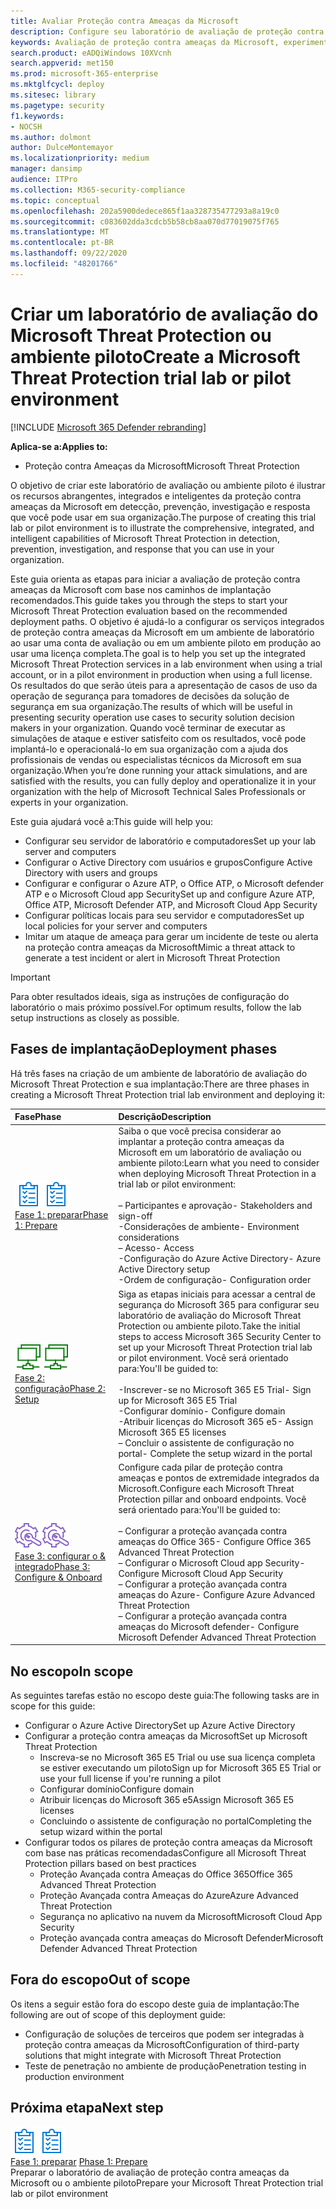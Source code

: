 ```yaml
---
title: Avaliar Proteção contra Ameaças da Microsoft
description: Configure seu laboratório de avaliação de proteção contra ameaças da Microsoft ou seu ambiente piloto para experimentar como a solução de proteção de ameaças coordenada projetada para proteger dispositivos, identidade, dados e aplicativos pode ajudar sua organização
keywords: Avaliação de proteção contra ameaças da Microsoft, experimente a proteção contra ameaças da Microsoft, avalie a proteção contra ameaças da Microsoft, laboratório de avaliação de proteção contra ameaças da Microsoft, piloto de proteção contra ameaças da Microsoft, segurança persistente avançada, segurança corporativa, dispositivos, dispositivo, identidade, usuários, dados, aplicativos, incidentes, investigação e correção automatizadas, caça avançada
search.product: eADQiWindows 10XVcnh
search.appverid: met150
ms.prod: microsoft-365-enterprise
ms.mktglfcycl: deploy
ms.sitesec: library
ms.pagetype: security
f1.keywords:
- NOCSH
ms.author: dolmont
author: DulceMontemayor
ms.localizationpriority: medium
manager: dansimp
audience: ITPro
ms.collection: M365-security-compliance
ms.topic: conceptual
ms.openlocfilehash: 202a5900dedece865f1aa328735477293a8a19c0
ms.sourcegitcommit: c083602dda3cdcb5b58cb8aa070d77019075f765
ms.translationtype: MT
ms.contentlocale: pt-BR
ms.lasthandoff: 09/22/2020
ms.locfileid: "48201766"
---
```

# <a name="create-a-microsoft-threat-protection-trial-lab-or-pilot-environment"></a><span data-ttu-id="a6004-104">Criar um laboratório de avaliação do Microsoft Threat Protection ou ambiente piloto</span><span class="sxs-lookup"><span data-stu-id="a6004-104">Create a Microsoft Threat Protection trial lab or pilot environment</span></span> 

[!INCLUDE [Microsoft 365 Defender rebranding](../includes/microsoft-defender.md)]


<span data-ttu-id="a6004-105">**Aplica-se a:**</span><span class="sxs-lookup"><span data-stu-id="a6004-105">**Applies to:**</span></span>
- <span data-ttu-id="a6004-106">Proteção contra Ameaças da Microsoft</span><span class="sxs-lookup"><span data-stu-id="a6004-106">Microsoft Threat Protection</span></span>

<span data-ttu-id="a6004-107">O objetivo de criar este laboratório de avaliação ou ambiente piloto é ilustrar os recursos abrangentes, integrados e inteligentes da proteção contra ameaças da Microsoft em detecção, prevenção, investigação e resposta que você pode usar em sua organização.</span><span class="sxs-lookup"><span data-stu-id="a6004-107">The purpose of creating this trial lab or pilot environment is to illustrate the comprehensive, integrated, and intelligent capabilities of Microsoft Threat Protection in detection, prevention, investigation, and response that you can use in your organization.</span></span> 

<span data-ttu-id="a6004-108">Este guia orienta as etapas para iniciar a avaliação de proteção contra ameaças da Microsoft com base nos caminhos de implantação recomendados.</span><span class="sxs-lookup"><span data-stu-id="a6004-108">This guide takes you through the steps to start your Microsoft Threat Protection evaluation based on the recommended deployment paths.</span></span> <span data-ttu-id="a6004-109">O objetivo é ajudá-lo a configurar os serviços integrados de proteção contra ameaças da Microsoft em um ambiente de laboratório ao usar uma conta de avaliação ou em um ambiente piloto em produção ao usar uma licença completa.</span><span class="sxs-lookup"><span data-stu-id="a6004-109">The goal is to help you set up the integrated Microsoft Threat Protection services in a lab environment when using a trial account, or in a pilot environment in production when using a full license.</span></span> <span data-ttu-id="a6004-110">Os resultados do que serão úteis para a apresentação de casos de uso da operação de segurança para tomadores de decisões da solução de segurança em sua organização.</span><span class="sxs-lookup"><span data-stu-id="a6004-110">The results of which will be useful in presenting security operation use cases to security solution decision makers in your organization.</span></span> <span data-ttu-id="a6004-111">Quando você terminar de executar as simulações de ataque e estiver satisfeito com os resultados, você pode implantá-lo e operacionalá-lo em sua organização com a ajuda dos profissionais de vendas ou especialistas técnicos da Microsoft em sua organização.</span><span class="sxs-lookup"><span data-stu-id="a6004-111">When you’re done running your attack simulations, and are satisfied with the results, you can fully deploy and operationalize it in your organization with the help of Microsoft Technical Sales Professionals or experts in your organization.</span></span> 

<span data-ttu-id="a6004-112">Este guia ajudará você a:</span><span class="sxs-lookup"><span data-stu-id="a6004-112">This guide will help you:</span></span>
- <span data-ttu-id="a6004-113">Configurar seu servidor de laboratório e computadores</span><span class="sxs-lookup"><span data-stu-id="a6004-113">Set up your lab server and computers</span></span>
- <span data-ttu-id="a6004-114">Configurar o Active Directory com usuários e grupos</span><span class="sxs-lookup"><span data-stu-id="a6004-114">Configure Active Directory with users and groups</span></span>
- <span data-ttu-id="a6004-115">Configurar e configurar o Azure ATP, o Office ATP, o Microsoft defender ATP e o Microsoft Cloud app Security</span><span class="sxs-lookup"><span data-stu-id="a6004-115">Set up and configure Azure ATP, Office ATP, Microsoft Defender ATP, and Microsoft Cloud App Security</span></span>
- <span data-ttu-id="a6004-116">Configurar políticas locais para seu servidor e computadores</span><span class="sxs-lookup"><span data-stu-id="a6004-116">Set up local policies for your server and computers</span></span>
- <span data-ttu-id="a6004-117">Imitar um ataque de ameaça para gerar um incidente de teste ou alerta na proteção contra ameaças da Microsoft</span><span class="sxs-lookup"><span data-stu-id="a6004-117">Mimic a threat attack to generate a test incident or alert in Microsoft Threat Protection</span></span>

>[!IMPORTANT]
><span data-ttu-id="a6004-118">Para obter resultados ideais, siga as instruções de configuração do laboratório o mais próximo possível.</span><span class="sxs-lookup"><span data-stu-id="a6004-118">For optimum results, follow the lab setup instructions as closely as possible.</span></span>


## <a name="deployment-phases"></a><span data-ttu-id="a6004-119">Fases de implantação</span><span class="sxs-lookup"><span data-stu-id="a6004-119">Deployment phases</span></span>

<span data-ttu-id="a6004-120">Há três fases na criação de um ambiente de laboratório de avaliação do Microsoft Threat Protection e sua implantação:</span><span class="sxs-lookup"><span data-stu-id="a6004-120">There are three phases in creating a Microsoft Threat Protection trial lab environment and deploying it:</span></span>

|<span data-ttu-id="a6004-121">Fase</span><span class="sxs-lookup"><span data-stu-id="a6004-121">Phase</span></span> | <span data-ttu-id="a6004-122">Descrição</span><span class="sxs-lookup"><span data-stu-id="a6004-122">Description</span></span> | 
|:-------|:-----|
| <span data-ttu-id="a6004-123">![Fase 1: preparar](../../media/prepare.png)</span><span class="sxs-lookup"><span data-stu-id="a6004-123">![Phase 1: Prepare](../../media/prepare.png)</span></span><br>[<span data-ttu-id="a6004-124">Fase 1: preparar</span><span class="sxs-lookup"><span data-stu-id="a6004-124">Phase 1: Prepare</span></span>](prepare-mtpeval.md)| <span data-ttu-id="a6004-125">Saiba o que você precisa considerar ao implantar a proteção contra ameaças da Microsoft em um laboratório de avaliação ou ambiente piloto:</span><span class="sxs-lookup"><span data-stu-id="a6004-125">Learn what you need to consider when deploying Microsoft Threat Protection in a trial lab or pilot environment:</span></span> <br><br><span data-ttu-id="a6004-126">– Participantes e aprovação</span><span class="sxs-lookup"><span data-stu-id="a6004-126">- Stakeholders and sign-off</span></span> <br> <span data-ttu-id="a6004-127">-Considerações de ambiente</span><span class="sxs-lookup"><span data-stu-id="a6004-127">- Environment considerations</span></span> <br><span data-ttu-id="a6004-128">– Acesso</span><span class="sxs-lookup"><span data-stu-id="a6004-128">- Access</span></span> <br><span data-ttu-id="a6004-129">-Configuração do Azure Active Directory</span><span class="sxs-lookup"><span data-stu-id="a6004-129">- Azure Active Directory setup</span></span> <br> <span data-ttu-id="a6004-130">-Ordem de configuração</span><span class="sxs-lookup"><span data-stu-id="a6004-130">- Configuration order</span></span>
|  <span data-ttu-id="a6004-131">![Fase 2: configuração](../../media/setup.png)</span><span class="sxs-lookup"><span data-stu-id="a6004-131">![Phase 2: Setup](../../media/setup.png)</span></span> <br>[<span data-ttu-id="a6004-132">Fase 2: configuração</span><span class="sxs-lookup"><span data-stu-id="a6004-132">Phase 2: Setup</span></span>](setup-mtpeval.md)|  <span data-ttu-id="a6004-133">Siga as etapas iniciais para acessar a central de segurança do Microsoft 365 para configurar seu laboratório de avaliação do Microsoft Threat Protection ou ambiente piloto.</span><span class="sxs-lookup"><span data-stu-id="a6004-133">Take the initial steps to access Microsoft 365 Security Center to set up your Microsoft Threat Protection trial lab or pilot environment.</span></span> <span data-ttu-id="a6004-134">Você será orientado para:</span><span class="sxs-lookup"><span data-stu-id="a6004-134">You'll be guided to:</span></span><br><br><span data-ttu-id="a6004-135">-Inscrever-se no Microsoft 365 E5 Trial</span><span class="sxs-lookup"><span data-stu-id="a6004-135">- Sign up for Microsoft 365 E5 Trial</span></span> <br>  <span data-ttu-id="a6004-136">-Configurar domínio</span><span class="sxs-lookup"><span data-stu-id="a6004-136">- Configure domain</span></span><br><span data-ttu-id="a6004-137">-Atribuir licenças do Microsoft 365 e5</span><span class="sxs-lookup"><span data-stu-id="a6004-137">- Assign Microsoft 365 E5 licenses</span></span><br><span data-ttu-id="a6004-138">– Concluir o assistente de configuração no portal</span><span class="sxs-lookup"><span data-stu-id="a6004-138">- Complete the setup wizard in the portal</span></span>|
|  <span data-ttu-id="a6004-139">![Fase 3: configurar o & integrado](../../media/config-onboard.png)</span><span class="sxs-lookup"><span data-stu-id="a6004-139">![Phase 3: Configure & Onboard](../../media/config-onboard.png)</span></span> <br>[<span data-ttu-id="a6004-140">Fase 3: configurar o & integrado</span><span class="sxs-lookup"><span data-stu-id="a6004-140">Phase 3: Configure & Onboard</span></span>](config-mtpeval.md) | <span data-ttu-id="a6004-141">Configure cada pilar de proteção contra ameaças e pontos de extremidade integrados da Microsoft.</span><span class="sxs-lookup"><span data-stu-id="a6004-141">Configure each Microsoft Threat Protection pillar and onboard endpoints.</span></span> <span data-ttu-id="a6004-142">Você será orientado para:</span><span class="sxs-lookup"><span data-stu-id="a6004-142">You'll be guided to:</span></span><br><br><span data-ttu-id="a6004-143">– Configurar a proteção avançada contra ameaças do Office 365</span><span class="sxs-lookup"><span data-stu-id="a6004-143">- Configure Office 365 Advanced Threat Protection</span></span><br><span data-ttu-id="a6004-144">– Configurar o Microsoft Cloud app Security</span><span class="sxs-lookup"><span data-stu-id="a6004-144">- Configure Microsoft Cloud App Security</span></span><br><span data-ttu-id="a6004-145">– Configurar a proteção avançada contra ameaças do Azure</span><span class="sxs-lookup"><span data-stu-id="a6004-145">- Configure Azure Advanced Threat Protection</span></span><br><span data-ttu-id="a6004-146">– Configurar a proteção avançada contra ameaças do Microsoft defender</span><span class="sxs-lookup"><span data-stu-id="a6004-146">- Configure Microsoft Defender Advanced Threat Protection</span></span> 


## <a name="in-scope"></a><span data-ttu-id="a6004-147">No escopo</span><span class="sxs-lookup"><span data-stu-id="a6004-147">In scope</span></span>

<span data-ttu-id="a6004-148">As seguintes tarefas estão no escopo deste guia:</span><span class="sxs-lookup"><span data-stu-id="a6004-148">The following tasks are in scope for this guide:</span></span>
-   <span data-ttu-id="a6004-149">Configurar o Azure Active Directory</span><span class="sxs-lookup"><span data-stu-id="a6004-149">Set up Azure Active Directory</span></span>
-   <span data-ttu-id="a6004-150">Configurar a proteção contra ameaças da Microsoft</span><span class="sxs-lookup"><span data-stu-id="a6004-150">Set up Microsoft Threat Protection</span></span>
    -   <span data-ttu-id="a6004-151">Inscreva-se no Microsoft 365 E5 Trial ou use sua licença completa se estiver executando um piloto</span><span class="sxs-lookup"><span data-stu-id="a6004-151">Sign up for Microsoft 365 E5 Trial or use your full license if you're running a pilot</span></span>
    -   <span data-ttu-id="a6004-152">Configurar domínio</span><span class="sxs-lookup"><span data-stu-id="a6004-152">Configure domain</span></span>
    -   <span data-ttu-id="a6004-153">Atribuir licenças do Microsoft 365 e5</span><span class="sxs-lookup"><span data-stu-id="a6004-153">Assign Microsoft 365 E5 licenses</span></span>
    -   <span data-ttu-id="a6004-154">Concluindo o assistente de configuração no portal</span><span class="sxs-lookup"><span data-stu-id="a6004-154">Completing the setup wizard within the portal</span></span>
-   <span data-ttu-id="a6004-155">Configurar todos os pilares de proteção contra ameaças da Microsoft com base nas práticas recomendadas</span><span class="sxs-lookup"><span data-stu-id="a6004-155">Configure all Microsoft Threat Protection pillars based on best practices</span></span>
    -   <span data-ttu-id="a6004-156">Proteção Avançada contra Ameaças do Office 365</span><span class="sxs-lookup"><span data-stu-id="a6004-156">Office 365 Advanced Threat Protection</span></span>
    -   <span data-ttu-id="a6004-157">Proteção Avançada contra Ameaças do Azure</span><span class="sxs-lookup"><span data-stu-id="a6004-157">Azure Advanced Threat Protection</span></span>
    -   <span data-ttu-id="a6004-158">Segurança no aplicativo na nuvem da Microsoft</span><span class="sxs-lookup"><span data-stu-id="a6004-158">Microsoft Cloud App Security</span></span>
    -   <span data-ttu-id="a6004-159">Proteção avançada contra ameaças do Microsoft Defender</span><span class="sxs-lookup"><span data-stu-id="a6004-159">Microsoft Defender Advanced Threat Protection</span></span>

## <a name="out-of-scope"></a><span data-ttu-id="a6004-160">Fora do escopo</span><span class="sxs-lookup"><span data-stu-id="a6004-160">Out of scope</span></span>

<span data-ttu-id="a6004-161">Os itens a seguir estão fora do escopo deste guia de implantação:</span><span class="sxs-lookup"><span data-stu-id="a6004-161">The following are out of scope of this deployment guide:</span></span>

-   <span data-ttu-id="a6004-162">Configuração de soluções de terceiros que podem ser integradas à proteção contra ameaças da Microsoft</span><span class="sxs-lookup"><span data-stu-id="a6004-162">Configuration of third-party solutions that might integrate with Microsoft Threat Protection</span></span>
-   <span data-ttu-id="a6004-163">Teste de penetração no ambiente de produção</span><span class="sxs-lookup"><span data-stu-id="a6004-163">Penetration testing in production environment</span></span>

## <a name="next-step"></a><span data-ttu-id="a6004-164">Próxima etapa</span><span class="sxs-lookup"><span data-stu-id="a6004-164">Next step</span></span>
<span data-ttu-id="a6004-165">![Fase 1: preparar](../../media/prepare.png)</span><span class="sxs-lookup"><span data-stu-id="a6004-165">![Phase 1: Prepare](../../media/prepare.png)</span></span> <br><span data-ttu-id="a6004-166">[Fase 1: preparar](prepare-mtpeval.md) 
</span><span class="sxs-lookup"><span data-stu-id="a6004-166">[Phase 1: Prepare](prepare-mtpeval.md) 
</span></span><br> <span data-ttu-id="a6004-167">Preparar o laboratório de avaliação de proteção contra ameaças da Microsoft ou o ambiente piloto</span><span class="sxs-lookup"><span data-stu-id="a6004-167">Prepare your Microsoft Threat Protection trial lab or pilot environment</span></span>
